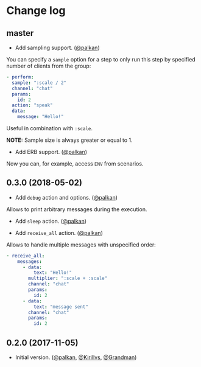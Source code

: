# Change log

## master

- Add sampling support. ([@palkan][])

You can specify a `sample` option for a step to only run this step by specified number of clients from the group:

```yml
- perform:
  sample: ":scale / 2"
  channel: "chat"
  params:
    id: 2
  action: "speak"
  data:
    message: "Hello!"
```

Useful in combination with `:scale`.

**NOTE:** Sample size is always greater or equal to 1.

- Add ERB support. ([@palkan][])

Now you can, for example, access `ENV` from scenarios.

## 0.3.0 (2018-05-02)

- Add `debug` action and options. ([@palkan][])

Allows to print arbitrary messages during the execution.

- Add `sleep` action. ([@palkan][])

- Add `receive_all` action. ([@palkan][])

Allows to handle multiple messages with unspecified order:

```yml
- receive_all:
    messages:
      - data:
          text: "Hello!"
        multiplier: ":scale + :scale"
        channel: "chat"
        params:
          id: 2
      - data:
          text: "message sent"
        channel: "chat"
        params:
          id: 2
```

## 0.2.0 (2017-11-05)

- Initial version. ([@palkan][], [@Kirillvs][], [@Grandman][])

[@palkan]: https://github.com/palkan
[@Kirillvs]: https://github.com/Kirillvs
[@Grandman]: https://github.com/Grandman
